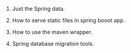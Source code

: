 1. Just the Spring data.

1. How to serve static files in spring booot app.

1. How to use the maven wrapper.

1. Spring database migration tools.
